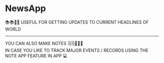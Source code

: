 # NewsApp
📚📚👨‍🎓
USEFUL FOR GETTING UPDATES TO CURRENT HEADLINES OF WORLD
<hr>
YOU CAN ALSO MAKE NOTES 🗒🗒📓📒📔 
<br>
IN CASE YOU LIKE TO TRACK MAJOR EVENTS / RECORDS USING THE NOTE APP  FEATURE IN APP 💻
